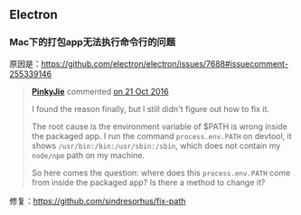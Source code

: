 ## Electron

### Mac下的打包app无法执行命令行的问题

原因是：https://github.com/electron/electron/issues/7688#issuecomment-255339146

>  **[PinkyJie](https://github.com/PinkyJie)** commented [on 21 Oct 2016](https://github.com/electron/electron/issues/7688#issuecomment-255339146) 
>
> I found the reason finally, but I still didn't figure out how to fix it.
>
> The root cause is the environment variable of $PATH is wrong inside the packaged app. I run the command `process.env.PATH` on devtool, it shows `/usr/bin:/bin:/usr/sbin:/sbin`, which does not contain my `node/npm` path on my machine.
>
> So here comes the question: where does this `process.env.PATH` come from inside the packaged app? Is there a method to change it?

修复：https://github.com/sindresorhus/fix-path

